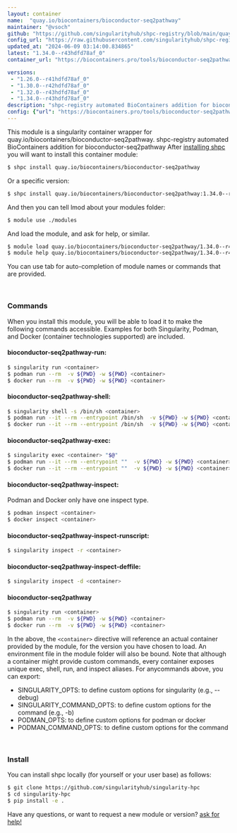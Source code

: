 ```yaml
---
layout: container
name:  "quay.io/biocontainers/bioconductor-seq2pathway"
maintainer: "@vsoch"
github: "https://github.com/singularityhub/shpc-registry/blob/main/quay.io/biocontainers/bioconductor-seq2pathway/container.yaml"
config_url: "https://raw.githubusercontent.com/singularityhub/shpc-registry/main/quay.io/biocontainers/bioconductor-seq2pathway/container.yaml"
updated_at: "2024-06-09 03:14:00.834865"
latest: "1.34.0--r43hdfd78af_0"
container_url: "https://biocontainers.pro/tools/bioconductor-seq2pathway"

versions:
 - "1.26.0--r41hdfd78af_0"
 - "1.30.0--r42hdfd78af_0"
 - "1.32.0--r43hdfd78af_0"
 - "1.34.0--r43hdfd78af_0"
description: "shpc-registry automated BioContainers addition for bioconductor-seq2pathway"
config: {"url": "https://biocontainers.pro/tools/bioconductor-seq2pathway", "maintainer": "@vsoch", "description": "shpc-registry automated BioContainers addition for bioconductor-seq2pathway", "latest": {"1.34.0--r43hdfd78af_0": "sha256:88ee9ba72a9bce4c093373fdf402c745f5a78db7ce682b0f9e88886247bb8059"}, "tags": {"1.26.0--r41hdfd78af_0": "sha256:c46890d76557e0713eb69e69c60bcf0920ca283e80e8bd0c3b45553af3e950b0", "1.30.0--r42hdfd78af_0": "sha256:ad453ec39c7ee36830c9328b324c55b529c150ac1c5dd3b4d98a0939341a9b09", "1.32.0--r43hdfd78af_0": "sha256:85297eab8ae413b80901d92b32639335874d415c55e23cc369efb676e50c83c2", "1.34.0--r43hdfd78af_0": "sha256:88ee9ba72a9bce4c093373fdf402c745f5a78db7ce682b0f9e88886247bb8059"}, "docker": "quay.io/biocontainers/bioconductor-seq2pathway"}
---
```


This module is a singularity container wrapper for quay.io/biocontainers/bioconductor-seq2pathway.
shpc-registry automated BioContainers addition for bioconductor-seq2pathway
After [installing shpc](#install) you will want to install this container module:


```bash
$ shpc install quay.io/biocontainers/bioconductor-seq2pathway
```

Or a specific version:

```bash
$ shpc install quay.io/biocontainers/bioconductor-seq2pathway:1.34.0--r43hdfd78af_0
```

And then you can tell lmod about your modules folder:

```bash
$ module use ./modules
```

And load the module, and ask for help, or similar.

```bash
$ module load quay.io/biocontainers/bioconductor-seq2pathway/1.34.0--r43hdfd78af_0
$ module help quay.io/biocontainers/bioconductor-seq2pathway/1.34.0--r43hdfd78af_0
```

You can use tab for auto-completion of module names or commands that are provided.

<br>

### Commands

When you install this module, you will be able to load it to make the following commands accessible.
Examples for both Singularity, Podman, and Docker (container technologies supported) are included.

#### bioconductor-seq2pathway-run:

```bash
$ singularity run <container>
$ podman run --rm  -v ${PWD} -w ${PWD} <container>
$ docker run --rm  -v ${PWD} -w ${PWD} <container>
```

#### bioconductor-seq2pathway-shell:

```bash
$ singularity shell -s /bin/sh <container>
$ podman run --it --rm --entrypoint /bin/sh  -v ${PWD} -w ${PWD} <container>
$ docker run --it --rm --entrypoint /bin/sh  -v ${PWD} -w ${PWD} <container>
```

#### bioconductor-seq2pathway-exec:

```bash
$ singularity exec <container> "$@"
$ podman run --it --rm --entrypoint ""  -v ${PWD} -w ${PWD} <container> "$@"
$ docker run --it --rm --entrypoint ""  -v ${PWD} -w ${PWD} <container> "$@"
```

#### bioconductor-seq2pathway-inspect:

Podman and Docker only have one inspect type.

```bash
$ podman inspect <container>
$ docker inspect <container>
```

#### bioconductor-seq2pathway-inspect-runscript:

```bash
$ singularity inspect -r <container>
```

#### bioconductor-seq2pathway-inspect-deffile:

```bash
$ singularity inspect -d <container>
```



#### bioconductor-seq2pathway

```bash
$ singularity run <container>
$ podman run --rm  -v ${PWD} -w ${PWD} <container>
$ docker run --rm  -v ${PWD} -w ${PWD} <container>
```


In the above, the `<container>` directive will reference an actual container provided
by the module, for the version you have chosen to load. An environment file in the
module folder will also be bound. Note that although a container
might provide custom commands, every container exposes unique exec, shell, run, and
inspect aliases. For anycommands above, you can export:

 - SINGULARITY_OPTS: to define custom options for singularity (e.g., --debug)
 - SINGULARITY_COMMAND_OPTS: to define custom options for the command (e.g., -b)
 - PODMAN_OPTS: to define custom options for podman or docker
 - PODMAN_COMMAND_OPTS: to define custom options for the command

<br>

### Install

You can install shpc locally (for yourself or your user base) as follows:

```bash
$ git clone https://github.com/singularityhub/singularity-hpc
$ cd singularity-hpc
$ pip install -e .
```

Have any questions, or want to request a new module or version? [ask for help!](https://github.com/singularityhub/singularity-hpc/issues)